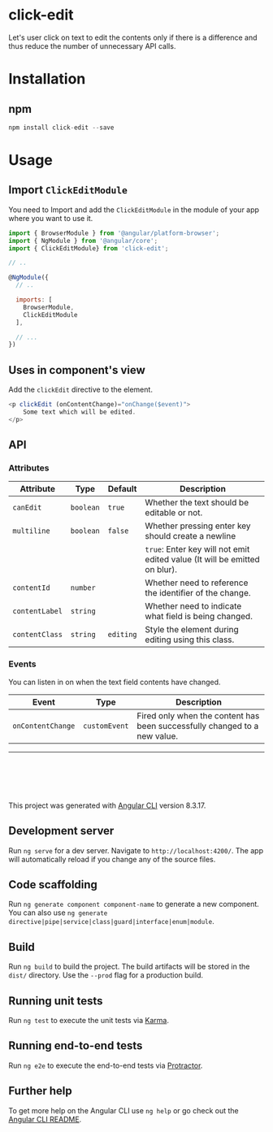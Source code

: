 # click-edit

Let's user click on text to edit the contents only if there is a difference and thus reduce the number of unnecessary API calls.

# Installation

## npm
```js
npm install click-edit --save
```

# Usage

## Import `ClickEditModule`

You need to Import and add the `ClickEditModule` in the module of your app where you want to use it.

```js
import { BrowserModule } from '@angular/platform-browser';
import { NgModule } from '@angular/core';
import { ClickEditModule} from 'click-edit';

// ..

@NgModule({
  // ..

  imports: [
    BrowserModule,
    ClickEditModule
  ],

  // ...
})
```

## Uses in component's view
Add the `clickEdit` directive to the element.

```js
<p clickEdit (onContentChange)="onChange($event)">
    Some text which will be edited.
</p>
```

## API

### Attributes

| Attribute      | Type      | Default   | Description                                                                                                                    |
| -------------- | --------- | --------- | ------------------------------------------------------------------------------------------------------------------------------ |
| `canEdit`      | `boolean` | `true`    | Whether the text should be editable or not.                                                                                    |
| `multiline`    | `boolean` | `false`   | Whether pressing enter key should create a newline                                                                             |
|                |           |           | `true`: Enter key will not emit edited value (It will be emitted on blur).                                                   |                               |
| `contentId`    | `number`  |           | Whether need to reference the identifier of the change.                                                                        |
| `contentLabel` | `string`  |           | Whether need to indicate what field is being changed.                                                                          |
| `contentClass` | `string`  | `editing` | Style the element during editing using this class.                                                                              |



### Events

You can listen in on when the text field contents have changed.

| Event             | Type         | Description                                                                                                                    |
| ----------------- | -------------| ------------------------------------------------------------------------------------------------------------------------------ |
| `onContentChange` | `customEvent`| Fired only when the content has been successfully changed to a new value.                                                      |




---------------------------------------------------------------------------------------------------------------------------------------------------------------------------

<br/>
<br/>
<br/>
<br/>


This project was generated with [Angular CLI](https://github.com/angular/angular-cli) version 8.3.17.

## Development server

Run `ng serve` for a dev server. Navigate to `http://localhost:4200/`. The app will automatically reload if you change any of the source files.

## Code scaffolding

Run `ng generate component component-name` to generate a new component. You can also use `ng generate directive|pipe|service|class|guard|interface|enum|module`.

## Build

Run `ng build` to build the project. The build artifacts will be stored in the `dist/` directory. Use the `--prod` flag for a production build.

## Running unit tests

Run `ng test` to execute the unit tests via [Karma](https://karma-runner.github.io).

## Running end-to-end tests

Run `ng e2e` to execute the end-to-end tests via [Protractor](http://www.protractortest.org/).

## Further help

To get more help on the Angular CLI use `ng help` or go check out the [Angular CLI README](https://github.com/angular/angular-cli/blob/master/README.md).
